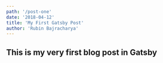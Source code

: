 ```yaml
---
path: '/post-one'
date: '2018-04-12'
title: 'My First Gatsby Post'
author: 'Rubin Bajracharya'
---
```


## This is my very **first blog** post in Gatsby